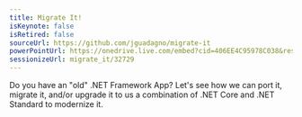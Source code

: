 ```yaml
---
title: Migrate It!
isKeynote: false
isRetired: false
sourceUrl: https://github.com/jguadagno/migrate-it
powerPointUrl: https://onedrive.live.com/embed?cid=406EE4C95978C038&resid=406EE4C95978C038%2176463&authkey=AInDP9QbEcT8bhc&em=2
sessionizeUrl: migrate_it/32729
---
```

Do you have an "old" .NET Framework App? Let's see how we can port it, migrate it, and/or upgrade it to us a combination of .NET Core and .NET Standard to modernize it.
